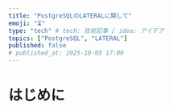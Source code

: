 ```yaml
---
title: "PostgreSQLのLATERALに関して"
emoji: "⏳"
type: "tech" # tech: 技術記事 / idea: アイデア
topics: ["PostgreSQL", "LATERAL"]
published: false
# published_at: 2025-10-05 17:00
---
```


# はじめに